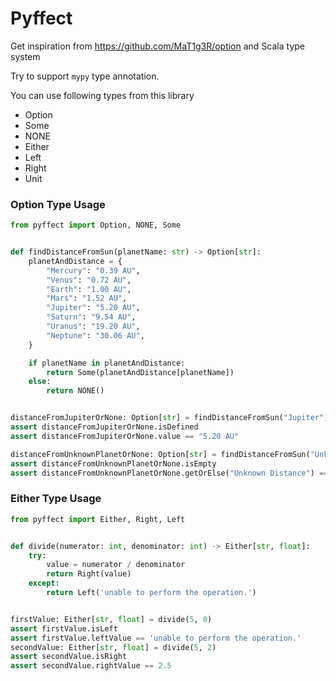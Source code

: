 # Pyffect

Get inspiration from https://github.com/MaT1g3R/option and Scala type system

Try to support `mypy` type annotation.

You can use following types from this library
- Option
- Some
- NONE
- Either
- Left 
- Right
- Unit

### Option Type Usage
```python
from pyffect import Option, NONE, Some


def findDistanceFromSun(planetName: str) -> Option[str]:
    planetAndDistance = {
        "Mercury": "0.39 AU",
        "Venus": "0.72 AU",
        "Earth": "1.00 AU",
        "Mars": "1.52 AU",
        "Jupiter": "5.20 AU",
        "Saturn": "9.54 AU",
        "Uranus": "19.20 AU",
        "Neptune": "30.06 AU",
    }

    if planetName in planetAndDistance:
        return Some(planetAndDistance[planetName])
    else:
        return NONE()


distanceFromJupiterOrNone: Option[str] = findDistanceFromSun("Jupiter")
assert distanceFromJupiterOrNone.isDefined
assert distanceFromJupiterOrNone.value == "5.20 AU"

distanceFromUnknownPlanetOrNone: Option[str] = findDistanceFromSun("Unknown Planet")
assert distanceFromUnknownPlanetOrNone.isEmpty
assert distanceFromUnknownPlanetOrNone.getOrElse("Unknown Distance") == "Unknown Distance"
```

### Either Type Usage
```python
from pyffect import Either, Right, Left


def divide(numerator: int, denominator: int) -> Either[str, float]:
    try:
        value = numerator / denominator
        return Right(value)
    except:
        return Left('unable to perform the operation.')


firstValue: Either[str, float] = divide(5, 0)
assert firstValue.isLeft
assert firstValue.leftValue == 'unable to perform the operation.'
secondValue: Either[str, float] = divide(5, 2)
assert secondValue.isRight
assert secondValue.rightValue == 2.5

```